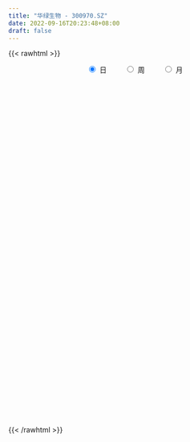 ```yaml
---
title: "华绿生物 - 300970.SZ"
date: 2022-09-16T20:23:48+08:00
draft: false
---
```

{{< rawhtml >}}
    <div style="text-align: center">
        <label style="padding: 1rem;"><input style="margin-right: .5rem" type="radio" name="period" value="D" checked onclick="period_change(this)">日</label>
        <label style="padding: 1rem;"><input style="margin-right: .5rem" type="radio" name="period" value="W" onclick="period_change(this)">周</label>
        <label style="padding: 1rem;"><input style="margin-right: .5rem" type="radio" name="period" value="M" onclick="period_change(this)">月</label>
    </div>
    <div id="chart" style="height: 700px;"></div> 
    <script type="text/javascript">
        const D_v = [80373.83,57641.17,40071.06,37017.19,29098.13,27434.73,24151.42,24268.42,18383.73,15849.46,19024.29,17108.81,28484.37,28603.42,14702.11,13677.14,9397.98,9821.46,11438.62,11903.04,11213.04,6934.83,8313.35,8580.29,9058.16,9055.16,50106.19,32447.42,18536.14,15751.26,12096.54,17263.49,12199.38,13604.3,14862.3,11768.54,9349.48,6273.96,8707.17,5801.74,5509.35,9732.09,11653.36,7074.78,10313.57,8065.49,8918.5,13915.21,10565.82,6922.0,8277.11,5738.11,8583.0,5812.51,6776.99,11489.0,8802.99,8056.0,9733.0,10222.29,17456.48,16997.48,16904.46,15297.0,53479.78,38774.35,24697.9,16417.07,16353.17,15496.0,26827.6,24712.48,18117.0,15364.66,16794.09,18041.03,26447.13,20800.08,13464.08,36181.08,22575.6,20219.46,51118.9,28671.0,21028.08,76918.26,119958.06,130971.04,105455.26,71285.92,50526.04,44033.96,66000.74,46153.05,40559.94,40254.67,31975.0,55676.32,33404.04,27637.07,77761.54,51512.28,35302.48,85641.24,90895.56,85875.87,66686.54,48735.11,45279.33,78348.89,48210.5,26952.48,55120.18,40356.7,41381.05,35320.97,35315.0,22175.01,80599.88,150438.89,121727.11,93756.38,69764.7,115200.26,83659.21,84503.06,59532.49,58538.8,58052.05,51901.37,69701.48,75906.26,44391.87,51389.29,51547.59,62328.07,55078.21,44122.25,43874.06,28914.31,78212.28,50405.56,41688.05,67961.22,52914.52,42754.42,41359.0,36840.96,26773.42,32698.42,47017.88,48029.0,64953.12,42650.72,40461.0,42266.21,24627.87,37309.03,23647.08,27906.0,26448.32,24321.0,20977.33,27587.0,23156.51,22372.0,14064.49,25605.51,71881.22,109278.58,66685.33,78537.69,55195.82,50795.6,55050.1,48422.16,34603.0,27624.0,30841.2,45421.0,32647.35,32447.43,33295.57,24624.47,18281.0,41246.92,28814.47,33750.79,24547.79,43427.31,23720.0,29439.97,18697.0,11982.2,19659.24,9619.0,13951.0,12666.0,10911.0,12189.3,24271.48,24150.8,17744.6,16639.0,13486.05,14685.05,18633.05,22558.6,22967.43,21770.03,34082.48,31339.97,19606.1,17120.12,15288.68,55702.06,36632.81,38630.39,22958.3,21165.0,20833.0,17745.0,23726.0,21908.9,24023.06,21626.88,19776.21,14330.53,69475.62,46404.49,23064.97,23271.11,35519.64,36642.15,78699.26,56472.54,46158.79,50663.78,37765.78,27186.64,33641.7,101785.3,94667.81,57480.13,41471.0,29330.0,30900.33,33369.24,65511.59,49182.0,31093.34,31744.32,27864.09,28513.76,18071.31,24997.0,23272.02,19107.46,22998.98,24290.35,22340.0,18635.03,26990.51,35822.52,24085.92,14908.0,21619.44,20534.53,24003.0,30230.0,16799.0,18565.93,14630.2,15098.0,36810.2,26078.0,19499.0,22589.21,24571.87,22064.8,19254.45,12089.49,14285.45,17967.93,16558.24,22712.65,16845.07,23187.91,16509.0,15504.87,12135.72,13495.01,13278.07,18687.95,18840.4,17748.13,20092.2,20742.34,17446.76,16162.63,15670.74,17569.14,23815.57,18121.85,14127.14,14195.28,14360.28,13659.19,10311.2,12367.6,8591.0,10930.0,7627.14,7689.17,7959.0,13585.27,11260.0,10138.0,20745.0,13545.38,10058.02,8503.02,7436.68,7568.02,8295.0,10603.0,8494.0,9879.57,7656.55,16429.08,12021.05,10570.69,14242.83,10034.32,21090.29,20255.3,56560.1,49273.1,34208.26,33692.2,47714.25,36235.78,27096.56,32577.0,23541.65,19974.41,18722.06,44125.7,23401.92,26162.47,27445.41]
const D_histogram = [0.0,-0.4014131054,-1.0516118278,-1.7485110909,-2.0640210767,-2.2424078669,-2.2265742975,-2.2564318936,-2.0854961311,-1.8911936514,-1.5541035161,-1.2418392824,-0.870606071,-0.8436493016,-0.8379629093,-0.6193584037,-0.4681637308,-0.2327001524,0.0246232251,0.3006095857,0.3784968568,0.4983051451,0.6293143085,0.7552128521,0.7719460401,0.6978364198,1.2289573694,1.2714940854,1.2898473192,1.2821209422,1.1783118135,1.1229734346,1.0875080254,1.0594118768,1.0400982835,0.9674953845,0.8184202626,0.6994772119,0.5268419277,0.3794565703,0.2815621224,0.1145167008,-0.1505549084,-0.2643558615,-0.3010258558,-0.2433472474,-0.091987488,0.1295102304,0.2139457972,0.2030923486,0.2806766384,0.3349566837,0.4099499714,0.4362625662,0.3843788243,0.1870476855,0.0278100724,0.0168810053,0.0439219386,-0.0114168734,-2.0134000624,-3.1693164487,-3.7449849396,-3.8997450967,-4.0002396799,-3.8698176868,-3.5282226558,-3.0845555511,-2.5714410791,-2.0562574692,-1.6080458311,-1.1418697807,-0.7539158751,-0.4176545364,-0.0819671285,0.2461609078,0.5754013478,0.8235887497,1.0137442782,1.2107691249,1.2924360728,1.3781732246,1.5086036604,1.5642355764,1.5562928768,1.8104205359,2.2668820799,2.2045887993,2.1906387209,1.9149099385,1.6868568449,1.4833944721,1.3766584545,1.2066472633,0.9878222542,0.7533650014,0.5471249218,0.4893888185,0.4041134217,0.3510748683,0.4657262152,0.5233337226,0.5058748772,0.6383247078,0.6897721795,0.7819063459,0.7008390283,0.5783205452,0.5178887495,0.5123991339,0.399429089,0.2592038049,0.2739432775,0.1833889767,0.1562502252,0.039099433,-0.1545822821,-0.2287352043,0.0400057095,0.3480281233,0.5705573608,0.6416578727,0.6305250646,0.6218797015,0.6189346485,0.4689728133,0.298111911,0.1939050154,0.0165191006,-0.065370229,-0.058711671,-0.2903295029,-0.5046902809,-0.5126905391,-0.4682558358,-0.3883889454,-0.3285441589,-0.2472611148,-0.2328196161,-0.1985963736,-0.0492929228,0.0431726267,0.0963440381,0.1761247384,0.1429173444,0.0371153675,0.0769836352,0.0380493125,0.010389583,0.0205789642,0.0092380223,0.0602805898,0.1348472722,0.0929450103,0.1006424004,0.0583847408,0.0488015034,-0.0560590467,-0.1543860567,-0.2814022272,-0.2755106941,-0.2632154596,-0.2520565375,-0.2071587769,-0.2036224046,-0.1599996412,-0.1391223283,-0.105837163,0.0396586867,0.2515975564,0.3275720702,0.4284692423,0.4589496093,0.3252257156,0.2894944193,0.2008862903,0.0756649914,0.0155737283,-0.0292986514,0.0035191259,-0.0328449427,-0.1252677898,-0.251525784,-0.2628873813,-0.2859168685,-0.1982525088,-0.150012012,-0.1529192798,-0.1650478554,-0.2853288062,-0.3177467654,-0.389034964,-0.480062541,-0.4991006758,-0.5806480429,-0.5802667521,-0.6006219217,-0.5377263468,-0.4311040872,-0.3087014735,-0.1374486289,0.0251260314,0.0830605917,0.098985846,0.0990072239,0.1539275989,0.2030135079,0.24413026,0.2871129182,0.3085740041,0.2828086252,0.2166615194,0.1766790791,0.1630856988,0.1746696485,0.2514448581,0.3006652455,0.3216911937,0.3104464664,0.1952558624,0.072837935,-0.024884242,-0.0502558191,-0.1424303204,-0.2719572098,-0.3179304378,-0.2981884029,-0.2369744162,0.0319976092,0.1655738658,0.2075451898,0.2066578424,0.2480442647,0.2646907548,0.3613576633,0.3153030186,0.2765772096,0.2100213065,0.1724283404,0.102235984,-0.0596091224,0.0551897376,-0.0150335624,-0.1509227873,-0.2451977772,-0.3493703463,-0.3545719633,-0.2858106836,-0.2004474714,-0.2407990741,-0.3151625015,-0.4438797306,-0.5701876594,-0.5772982602,-0.5852291294,-0.4764145506,-0.349460536,-0.2374173748,-0.0966564018,0.0485639496,0.1288673712,0.1735514156,0.2295480225,0.2853474436,0.284479149,0.2762077088,0.2669292495,0.2620030295,0.2671239113,0.1902346478,0.1599902356,0.1423337785,0.119128495,0.1195554981,0.1434343582,0.1332086315,0.1260899628,0.1446170614,0.1223962298,0.0870084515,0.0297084226,-0.0039281911,-0.0184080882,-0.0302907367,-0.0315572371,-0.0062479483,0.0056880672,0.0398739594,0.0625101459,0.0657290981,0.0756044506,0.0864091991,0.0983094815,0.1221738797,0.1022299061,0.0881871956,0.0898656077,0.1081248507,0.1074932473,0.0775785689,0.0389974822,0.0218069489,0.0163223472,-0.0447543807,-0.061428409,-0.060744777,-0.0950278052,-0.0822049511,-0.0531054088,-0.0228664814,-0.0119535892,-0.0085932956,-0.0062943309,0.0105494832,0.0279445826,0.042156939,0.0414079384,0.0350553956,-0.0364593603,-0.0881867883,-0.0914140844,-0.0689703194,-0.0403902453,-0.0163901518,-0.0015868826,0.0315684892,0.0488895275,0.0661154886,0.0758463868,0.0929600785,0.0778542677,0.0616754453,0.0723350486,0.0678221417,0.0551577463,0.0506858615,0.1089036812,0.0971767835,0.0828464546,0.0355379093,0.049092154,0.0795499371,0.1162718663,0.1394137703,0.1186897267,0.0674581679,0.0206968108,0.0499790318,0.0518846462,0.0402420427,-0.0214933747]
const D_fast = [0.0,-0.5017663818,-1.4148680611,-2.548895097,-3.3804103519,-4.1193991088,-4.6602091138,-5.2541746833,-5.6046129536,-5.8831088867,-5.9345446305,-5.9327402174,-5.7791585238,-5.9631140798,-6.1669184147,-6.1031535101,-6.0689997698,-5.8917112296,-5.6282320458,-5.2770932888,-5.1045818035,-4.8601972289,-4.5718594884,-4.2571577317,-4.0474380337,-3.9470885491,-3.1087282572,-2.7483180198,-2.4075029562,-2.0946990977,-1.9039302729,-1.6785252932,-1.442113696,-1.2053568755,-0.9646458979,-0.7953749508,-0.739845007,-0.6839187547,-0.724843557,-0.7773647718,-0.8048686891,-0.9432849356,-1.2459952718,-1.4258851903,-1.5378116485,-1.540969852,-1.4126069646,-1.1587316886,-1.0208096725,-0.9808900339,-0.8331365846,-0.6951173683,-0.5176365878,-0.3822583514,-0.3380473872,-0.4886166046,-0.6409016996,-0.6476105154,-0.6095890974,-0.6677821278,-3.1731153325,-5.1213608309,-6.6332755567,-7.7629719879,-8.8635264912,-9.7005589197,-10.2410195527,-10.5684913358,-10.6982371335,-10.6971178909,-10.6509177106,-10.4702091054,-10.2707341685,-10.0388864639,-9.7236908382,-9.3340225749,-8.8609317979,-8.4068472086,-7.9632556106,-7.4635384827,-7.0587625166,-6.6284820586,-6.1209007077,-5.6742098976,-5.2930793781,-4.5863465849,-3.563164521,-3.0743106017,-2.5406009999,-2.3376022977,-2.14394118,-1.9765549348,-1.7391263389,-1.6074757142,-1.5793451597,-1.6254611622,-1.6949200113,-1.6303089101,-1.6145559514,-1.5798257878,-1.3487428871,-1.1603019491,-1.0512920751,-0.7592610676,-0.535370551,-0.2477597981,-0.1536173587,-0.1315557054,-0.0625153138,0.0600948541,0.0469820814,-0.0284422514,0.0547830405,0.0100759839,0.0219997887,-0.0853761453,-0.3177034309,-0.4490401541,-0.170297813,0.2247316317,0.5899002093,0.8214151894,0.9679136474,1.1147382097,1.2665268188,1.233808187,1.1374752625,1.0817446207,0.9084884811,0.8102565942,0.8022372344,0.4980370268,0.1575036786,0.0213307856,-0.0512984701,-0.068528816,-0.0908200692,-0.0713523038,-0.1151157092,-0.13054156,0.00643866,0.1096973663,0.1869547872,0.3107666721,0.3132886142,0.2167654792,0.2758796557,0.2464576612,0.2213953274,0.2367294497,0.2276980133,0.2938107282,0.4020892287,0.3834232194,0.4162812096,0.3886197352,0.3912368736,0.2723615618,0.1354380377,-0.0619286897,-0.12491483,-0.1784234604,-0.2302786727,-0.2371706063,-0.2845398351,-0.2809169821,-0.2948202513,-0.2879943767,-0.1325838553,0.1422544034,0.3001219348,0.5081364175,0.6533541869,0.600936722,0.6375790305,0.5991924741,0.4928874231,0.436689592,0.3844925495,0.4181901082,0.373614804,0.2498750094,0.0607355692,-0.0163478734,-0.1108565777,-0.0727553452,-0.0620178514,-0.1031549391,-0.1565454786,-0.3481586309,-0.4600132815,-0.6285602211,-0.8396034333,-0.9834167371,-1.2101261149,-1.3548115121,-1.5253221622,-1.596858174,-1.5980119362,-1.5527846908,-1.4158940035,-1.2470378353,-1.1683381271,-1.1276664112,-1.1028932274,-1.0094909527,-0.9096516667,-0.8075023496,-0.6927414618,-0.5941368749,-0.5492000975,-0.5611818235,-0.556994494,-0.5298164496,-0.4745650877,-0.3349286636,-0.2105419648,-0.1090932182,-0.0427263289,-0.1091029674,-0.213311411,-0.3172546485,-0.3551901804,-0.4829722618,-0.6804884536,-0.805944291,-0.8607493569,-0.8587789743,-0.5818075466,-0.4068378235,-0.312980202,-0.2622030889,-0.1588056003,-0.0759864216,0.1110199028,0.1437910127,0.1742095061,0.1601589296,0.1656730486,0.1210396882,-0.0557076988,0.0728885957,-0.0010930949,-0.1747130167,-0.3302874509,-0.5218026065,-0.6156472144,-0.6183386056,-0.5830872613,-0.6836386324,-0.8367926852,-1.076479847,-1.3453346906,-1.4967698565,-1.651008008,-1.6612970668,-1.6217081862,-1.5690193688,-1.4524224962,-1.2950611574,-1.182540893,-1.0944689947,-0.9810853822,-0.8539491002,-0.7836976075,-0.7229171205,-0.6654632675,-0.6048887301,-0.5329868705,-0.562317472,-0.5525643253,-0.5346373378,-0.5280604975,-0.4977446199,-0.4380071702,-0.414930739,-0.390526917,-0.3358455531,-0.3274673273,-0.3411029927,-0.3909759159,-0.4255945774,-0.4446764966,-0.4641318293,-0.4732876389,-0.4495403372,-0.4361823049,-0.3920279229,-0.3537641999,-0.3341129731,-0.305336508,-0.2729294597,-0.236451807,-0.1820439388,-0.1764304359,-0.1684263475,-0.1442815335,-0.0989910778,-0.0727493694,-0.0832694056,-0.1121011216,-0.1238399177,-0.1252439327,-0.1975092558,-0.2295403863,-0.2440429485,-0.3020829281,-0.3098113117,-0.2939881216,-0.2694658145,-0.2615413197,-0.26032935,-0.259603968,-0.2401227831,-0.2157415381,-0.1909899469,-0.1813869629,-0.1789756568,-0.2596052528,-0.3333793778,-0.3594601951,-0.3542590098,-0.3357764971,-0.3158739415,-0.3014673929,-0.2604198989,-0.2308764787,-0.1971216455,-0.1684291506,-0.1280754392,-0.1237176831,-0.1244776442,-0.0957342787,-0.0832916502,-0.082166609,-0.0739670285,0.0114767115,0.0240440097,0.0304252945,-0.0079987734,0.0178285097,0.0681737771,0.1339636729,0.1919590194,0.2009074075,0.1665403907,0.1249532363,0.1667302153,0.1816069912,0.1800248983,0.1129161373]
const D_slow = [0.0,-0.1003532764,-0.3632562333,-0.800384006,-1.3163892752,-1.8769912419,-2.4336348163,-2.9977427897,-3.5191168225,-3.9919152353,-4.3804411143,-4.6909009349,-4.9085524527,-5.1194647781,-5.3289555054,-5.4837951064,-5.6008360391,-5.6590110772,-5.6528552709,-5.5777028745,-5.4830786603,-5.358502374,-5.2011737969,-5.0123705838,-4.8193840738,-4.6449249689,-4.3376856265,-4.0198121052,-3.6973502754,-3.3768200398,-3.0822420865,-2.8014987278,-2.5296217214,-2.2647687523,-2.0047441814,-1.7628703353,-1.5582652696,-1.3833959666,-1.2516854847,-1.1568213421,-1.0864308115,-1.0578016363,-1.0954403634,-1.1615293288,-1.2367857927,-1.2976226046,-1.3206194766,-1.288241919,-1.2347554697,-1.1839823825,-1.1138132229,-1.030074052,-0.9275865592,-0.8185209176,-0.7224262115,-0.6756642901,-0.668711772,-0.6644915207,-0.6535110361,-0.6563652544,-1.15971527,-1.9520443822,-2.8882906171,-3.8632268913,-4.8632868112,-5.8307412329,-6.7127968969,-7.4839357847,-8.1267960544,-8.6408604217,-9.0428718795,-9.3283393247,-9.5168182935,-9.6212319275,-9.6417237097,-9.5801834827,-9.4363331458,-9.2304359583,-8.9769998888,-8.6743076076,-8.3511985894,-8.0066552832,-7.6295043681,-7.238445474,-6.8493722548,-6.3967671208,-5.8300466009,-5.278899401,-4.7312397208,-4.2525122362,-3.830798025,-3.4599494069,-3.1157847933,-2.8141229775,-2.5671674139,-2.3788261636,-2.2420449331,-2.1196977285,-2.0186693731,-1.930900656,-1.8144691023,-1.6836356716,-1.5571669523,-1.3975857754,-1.2251427305,-1.029666144,-0.854456387,-0.7098762506,-0.5804040633,-0.4523042798,-0.3524470076,-0.2876460563,-0.219160237,-0.1733129928,-0.1342504365,-0.1244755783,-0.1631211488,-0.2203049499,-0.2103035225,-0.1232964916,0.0193428486,0.1797573167,0.3373885829,0.4928585082,0.6475921704,0.7648353737,0.8393633515,0.8878396053,0.8919693805,0.8756268232,0.8609489054,0.7883665297,0.6621939595,0.5340213247,0.4169573658,0.3198601294,0.2377240897,0.175908811,0.117703907,0.0680548136,0.0557315829,0.0665247395,0.0906107491,0.1346419337,0.1703712698,0.1796501117,0.1988960205,0.2084083486,0.2110057444,0.2161504854,0.218459991,0.2335301384,0.2672419565,0.2904782091,0.3156388092,0.3302349944,0.3424353702,0.3284206085,0.2898240944,0.2194735376,0.1505958641,0.0847919992,0.0217778648,-0.0300118294,-0.0809174306,-0.1209173409,-0.155697923,-0.1821572137,-0.172242542,-0.109343153,-0.0274501354,0.0796671752,0.1944045775,0.2757110064,0.3480846112,0.3983061838,0.4172224317,0.4211158637,0.4137912009,0.4146709823,0.4064597467,0.3751427992,0.3122613532,0.2465395079,0.1750602908,0.1254971636,0.0879941606,0.0497643406,0.0085023768,-0.0628298248,-0.1422665161,-0.2395252571,-0.3595408923,-0.4843160613,-0.629478072,-0.77454476,-0.9247002405,-1.0591318272,-1.166907849,-1.2440832173,-1.2784453746,-1.2721638667,-1.2513987188,-1.2266522573,-1.2019004513,-1.1634185516,-1.1126651746,-1.0516326096,-0.97985438,-0.902710879,-0.8320087227,-0.7778433429,-0.7336735731,-0.6929021484,-0.6492347362,-0.5863735217,-0.5112072103,-0.4307844119,-0.3531727953,-0.3043588297,-0.286149346,-0.2923704065,-0.3049343613,-0.3405419414,-0.4085312438,-0.4880138533,-0.562560954,-0.621804558,-0.6138051558,-0.5724116893,-0.5205253918,-0.4688609312,-0.4068498651,-0.3406771764,-0.2503377605,-0.1715120059,-0.1023677035,-0.0498623769,-0.0067552918,0.0188037042,0.0039014236,0.017698858,0.0139404674,-0.0237902294,-0.0850896737,-0.1724322603,-0.2610752511,-0.332527922,-0.3826397898,-0.4428395583,-0.5216301837,-0.6326001164,-0.7751470312,-0.9194715963,-1.0657788786,-1.1848825163,-1.2722476503,-1.331601994,-1.3557660944,-1.343625107,-1.3114082642,-1.2680204103,-1.2106334047,-1.1392965438,-1.0681767565,-0.9991248293,-0.932392517,-0.8668917596,-0.8001107818,-0.7525521198,-0.7125545609,-0.6769711163,-0.6471889925,-0.617300118,-0.5814415284,-0.5481393706,-0.5166168799,-0.4804626145,-0.4498635571,-0.4281114442,-0.4206843385,-0.4216663863,-0.4262684084,-0.4338410926,-0.4417304018,-0.4432923889,-0.4418703721,-0.4319018822,-0.4162743458,-0.3998420712,-0.3809409586,-0.3593386588,-0.3347612884,-0.3042178185,-0.278660342,-0.2566135431,-0.2341471412,-0.2071159285,-0.1802426167,-0.1608479744,-0.1510986039,-0.1456468667,-0.1415662799,-0.152754875,-0.1681119773,-0.1832981715,-0.2070551228,-0.2276063606,-0.2408827128,-0.2465993332,-0.2495877305,-0.2517360544,-0.2533096371,-0.2506722663,-0.2436861206,-0.2331468859,-0.2227949013,-0.2140310524,-0.2231458925,-0.2451925895,-0.2680461106,-0.2852886905,-0.2953862518,-0.2994837897,-0.2998805104,-0.2919883881,-0.2797660062,-0.2632371341,-0.2442755374,-0.2210355177,-0.2015719508,-0.1861530895,-0.1680693273,-0.1511137919,-0.1373243553,-0.1246528899,-0.0974269696,-0.0731327738,-0.0524211601,-0.0435366828,-0.0312636443,-0.01137616,0.0176918066,0.0525452491,0.0822176808,0.0990822228,0.1042564255,0.1167511835,0.129722345,0.1397828557,0.134409512]
const D_data = [['2021-04-12', 100.0, 83.88, 83.87, 100.0],['2021-04-13', 75.49, 77.59, 72.48, 80.11],['2021-04-14', 75.0, 71.0, 70.2, 75.47],['2021-04-15', 69.7, 65.55, 65.0, 69.72],['2021-04-16', 65.01, 65.9, 65.0, 67.67],['2021-04-19', 65.2, 64.32, 63.3, 65.25],['2021-04-20', 64.03, 64.21, 63.79, 65.36],['2021-04-21', 63.95, 61.41, 61.4, 63.96],['2021-04-22', 61.3, 62.1, 60.56, 62.48],['2021-04-23', 61.78, 61.25, 60.88, 62.85],['2021-04-26', 61.26, 62.5, 61.0, 63.48],['2021-04-27', 62.2, 62.18, 61.58, 63.68],['2021-04-28', 62.18, 63.24, 61.96, 66.05],['2021-04-29', 62.25, 58.6, 58.6, 62.25],['2021-04-30', 58.2, 57.0, 56.68, 59.34],['2021-05-06', 57.5, 58.92, 57.49, 59.67],['2021-05-07', 58.63, 57.85, 57.7, 59.05],['2021-05-10', 58.22, 58.87, 57.89, 59.68],['2021-05-11', 58.55, 59.59, 57.59, 60.04],['2021-05-12', 59.1, 60.6, 58.93, 61.11],['2021-05-13', 59.77, 58.56, 58.41, 60.43],['2021-05-14', 58.58, 59.2, 58.58, 59.34],['2021-05-17', 59.03, 59.72, 58.46, 59.78],['2021-05-18', 59.89, 60.18, 59.25, 60.77],['2021-05-19', 60.04, 59.11, 59.0, 60.15],['2021-05-20', 59.0, 57.73, 57.73, 59.01],['2021-05-21', 57.72, 66.69, 57.69, 68.38],['2021-05-24', 64.8, 62.53, 62.11, 64.98],['2021-05-25', 62.15, 62.87, 61.33, 63.6],['2021-05-26', 62.5, 63.1, 61.8, 63.4],['2021-05-27', 63.0, 62.12, 62.0, 63.0],['2021-05-28', 62.1, 62.8, 62.01, 64.95],['2021-05-31', 62.88, 63.31, 62.0, 63.5],['2021-06-01', 63.21, 63.75, 63.12, 64.61],['2021-06-02', 63.93, 64.27, 62.25, 64.6],['2021-06-03', 64.26, 63.89, 63.65, 64.72],['2021-06-04', 63.67, 62.81, 62.51, 63.67],['2021-06-07', 62.79, 62.86, 62.32, 63.48],['2021-06-08', 62.81, 61.7, 61.52, 62.9],['2021-06-09', 61.69, 61.34, 61.2, 62.19],['2021-06-10', 61.28, 61.4, 61.27, 61.99],['2021-06-11', 61.39, 59.82, 59.54, 61.68],['2021-06-15', 60.0, 57.25, 56.7, 60.34],['2021-06-16', 57.26, 57.79, 57.26, 58.16],['2021-06-17', 57.57, 57.95, 56.2, 57.98],['2021-06-18', 57.51, 58.79, 57.15, 59.2],['2021-06-21', 58.32, 60.21, 58.16, 60.45],['2021-06-22', 60.45, 61.93, 60.02, 62.95],['2021-06-23', 61.42, 61.0, 60.0, 61.64],['2021-06-24', 60.81, 60.0, 59.75, 61.15],['2021-06-25', 60.1, 61.32, 59.65, 61.32],['2021-06-28', 61.57, 61.48, 60.92, 61.69],['2021-06-29', 61.3, 62.25, 60.7, 62.5],['2021-06-30', 62.16, 62.13, 61.76, 62.48],['2021-07-01', 62.16, 61.3, 60.86, 62.16],['2021-07-02', 62.3, 58.93, 58.85, 62.3],['2021-07-05', 59.0, 58.43, 57.78, 59.56],['2021-07-06', 58.33, 59.75, 58.03, 59.86],['2021-07-07', 59.59, 60.2, 58.86, 60.79],['2021-07-08', 60.25, 59.01, 59.0, 60.67],['2021-07-09', 28.71, 28.08, 27.77, 28.8],['2021-07-12', 28.35, 27.81, 27.7, 28.57],['2021-07-13', 27.77, 27.26, 27.11, 27.8],['2021-07-14', 27.15, 27.0, 26.88, 27.5],['2021-07-15', 25.47, 23.19, 23.16, 25.47],['2021-07-16', 23.1, 22.24, 22.05, 23.3],['2021-07-19', 22.28, 22.3, 21.8, 22.63],['2021-07-20', 22.02, 22.04, 21.82, 22.19],['2021-07-21', 22.05, 22.12, 21.93, 22.29],['2021-07-22', 22.25, 21.88, 21.83, 22.27],['2021-07-23', 21.88, 20.92, 20.86, 21.88],['2021-07-26', 20.89, 21.21, 20.58, 21.37],['2021-07-27', 21.08, 20.44, 20.4, 21.4],['2021-07-28', 20.22, 19.92, 19.55, 20.36],['2021-07-29', 20.15, 20.16, 20.0, 20.5],['2021-07-30', 20.25, 20.56, 19.92, 20.65],['2021-08-02', 20.37, 21.33, 20.37, 21.7],['2021-08-03', 21.14, 21.11, 21.0, 21.62],['2021-08-04', 21.28, 21.01, 20.83, 21.28],['2021-08-05', 21.02, 21.78, 20.59, 21.83],['2021-08-06', 21.41, 20.88, 20.77, 21.46],['2021-08-09', 20.75, 21.29, 20.63, 21.55],['2021-08-10', 21.35, 22.48, 21.07, 23.28],['2021-08-11', 22.06, 22.22, 21.98, 22.77],['2021-08-12', 22.0, 21.8, 21.8, 22.57],['2021-08-13', 21.79, 26.16, 21.45, 26.16],['2021-08-16', 27.0, 31.39, 26.8, 31.39],['2021-08-17', 31.39, 26.96, 26.95, 31.4],['2021-08-18', 26.18, 28.41, 26.18, 28.95],['2021-08-19', 27.25, 25.35, 25.26, 27.41],['2021-08-20', 25.76, 25.45, 25.01, 26.79],['2021-08-23', 25.4, 25.34, 25.18, 26.3],['2021-08-24', 25.24, 26.39, 24.39, 26.45],['2021-08-25', 26.0, 25.46, 25.32, 26.66],['2021-08-26', 25.31, 24.29, 24.2, 25.69],['2021-08-27', 23.82, 23.21, 22.98, 24.54],['2021-08-30', 23.23, 22.56, 22.55, 23.62],['2021-08-31', 22.56, 23.81, 22.01, 24.46],['2021-09-01', 23.26, 23.14, 23.09, 23.51],['2021-09-02', 23.3, 23.19, 22.51, 23.84],['2021-09-03', 23.0, 25.52, 22.88, 27.4],['2021-09-06', 25.0, 25.42, 24.2, 25.97],['2021-09-07', 25.42, 24.77, 24.7, 25.68],['2021-09-08', 24.73, 27.21, 24.56, 28.87],['2021-09-09', 26.8, 27.04, 26.72, 30.0],['2021-09-10', 27.52, 28.37, 26.3, 29.25],['2021-09-13', 27.5, 26.69, 25.83, 27.69],['2021-09-14', 26.52, 26.02, 25.8, 27.23],['2021-09-15', 25.66, 26.65, 25.37, 27.19],['2021-09-16', 26.33, 27.5, 26.19, 29.55],['2021-09-17', 27.58, 26.14, 26.0, 27.58],['2021-09-22', 25.76, 25.33, 25.18, 26.29],['2021-09-23', 25.41, 27.11, 25.41, 27.79],['2021-09-24', 26.8, 25.74, 25.63, 27.09],['2021-09-27', 25.38, 26.33, 25.1, 26.85],['2021-09-28', 26.29, 24.87, 24.85, 26.32],['2021-09-29', 24.7, 23.0, 22.7, 24.75],['2021-09-30', 22.9, 23.59, 22.9, 23.99],['2021-10-08', 23.86, 28.31, 23.86, 28.31],['2021-10-11', 29.29, 30.5, 27.16, 33.33],['2021-10-12', 29.2, 31.23, 28.68, 33.01],['2021-10-13', 30.15, 30.63, 28.61, 31.5],['2021-10-14', 30.33, 30.31, 29.15, 30.5],['2021-10-15', 30.5, 30.85, 29.39, 34.97],['2021-10-18', 29.5, 31.47, 29.48, 32.1],['2021-10-19', 30.68, 29.75, 29.5, 31.33],['2021-10-20', 30.17, 29.04, 28.25, 30.24],['2021-10-21', 28.99, 29.45, 28.67, 30.39],['2021-10-22', 29.02, 27.98, 27.8, 30.2],['2021-10-25', 28.47, 28.58, 28.22, 30.3],['2021-10-26', 28.34, 29.56, 27.38, 29.88],['2021-10-27', 28.66, 25.94, 25.49, 28.87],['2021-10-28', 25.79, 24.73, 24.29, 25.99],['2021-10-29', 24.95, 26.39, 24.63, 26.42],['2021-11-01', 26.87, 26.82, 25.91, 27.78],['2021-11-02', 27.0, 27.31, 26.49, 28.5],['2021-11-03', 26.98, 27.19, 26.52, 28.23],['2021-11-04', 27.0, 27.64, 26.89, 28.0],['2021-11-05', 27.64, 26.89, 26.68, 28.21],['2021-11-08', 26.85, 27.11, 26.16, 27.56],['2021-11-09', 27.5, 28.96, 26.57, 29.5],['2021-11-10', 28.99, 28.91, 28.23, 29.26],['2021-11-11', 28.76, 28.88, 28.42, 29.33],['2021-11-12', 28.86, 29.7, 28.53, 30.28],['2021-11-15', 29.1, 28.56, 27.83, 29.85],['2021-11-16', 28.69, 27.37, 27.32, 29.15],['2021-11-17', 27.21, 29.09, 27.21, 29.16],['2021-11-18', 29.09, 28.18, 27.94, 29.09],['2021-11-19', 28.47, 28.19, 27.31, 28.57],['2021-11-22', 28.12, 28.66, 27.52, 28.89],['2021-11-23', 28.66, 28.43, 28.25, 29.59],['2021-11-24', 28.32, 29.38, 27.82, 29.43],['2021-11-25', 29.3, 30.13, 28.88, 30.78],['2021-11-26', 29.9, 28.89, 28.8, 30.23],['2021-11-29', 28.18, 29.54, 28.08, 29.75],['2021-11-30', 29.3, 28.93, 28.78, 30.3],['2021-12-01', 28.74, 29.29, 28.6, 29.29],['2021-12-02', 29.09, 27.83, 27.73, 29.89],['2021-12-03', 27.7, 27.32, 27.05, 28.13],['2021-12-06', 27.26, 26.21, 26.03, 27.49],['2021-12-07', 26.34, 27.35, 26.34, 27.35],['2021-12-08', 28.39, 27.28, 26.96, 28.39],['2021-12-09', 27.32, 27.13, 26.98, 27.97],['2021-12-10', 27.14, 27.52, 26.81, 28.21],['2021-12-13', 27.57, 26.96, 26.88, 27.88],['2021-12-14', 26.68, 27.43, 26.53, 27.77],['2021-12-15', 27.29, 27.18, 27.01, 27.5],['2021-12-16', 27.18, 27.36, 26.78, 28.18],['2021-12-17', 27.14, 29.2, 26.88, 31.0],['2021-12-20', 28.36, 31.1, 28.31, 34.04],['2021-12-21', 30.16, 30.4, 29.3, 30.75],['2021-12-22', 30.3, 31.5, 29.9, 32.65],['2021-12-23', 31.1, 31.35, 30.51, 32.5],['2021-12-24', 31.59, 29.36, 29.18, 31.59],['2021-12-27', 29.7, 30.42, 29.2, 30.97],['2021-12-28', 30.0, 29.67, 29.44, 31.48],['2021-12-29', 29.14, 28.8, 28.7, 29.39],['2021-12-30', 28.8, 29.21, 28.7, 29.46],['2021-12-31', 29.09, 29.17, 28.76, 30.03],['2022-01-04', 28.96, 30.16, 28.95, 30.54],['2022-01-05', 29.95, 29.33, 29.08, 30.49],['2022-01-06', 29.01, 28.27, 27.7, 29.42],['2022-01-07', 28.2, 27.15, 26.9, 28.49],['2022-01-10', 27.27, 28.05, 26.98, 28.27],['2022-01-11', 28.0, 27.62, 27.4, 28.54],['2022-01-12', 27.98, 29.01, 27.46, 29.78],['2022-01-13', 29.0, 28.76, 28.61, 29.59],['2022-01-14', 28.4, 28.13, 27.84, 29.8],['2022-01-17', 28.05, 27.85, 27.59, 28.69],['2022-01-18', 27.63, 25.95, 25.63, 27.95],['2022-01-19', 25.96, 26.38, 25.65, 26.78],['2022-01-20', 26.79, 25.3, 25.21, 27.04],['2022-01-21', 25.15, 24.22, 24.03, 25.36],['2022-01-24', 24.26, 24.37, 23.74, 24.58],['2022-01-25', 24.69, 22.8, 22.65, 24.69],['2022-01-26', 22.86, 23.04, 22.8, 23.29],['2022-01-27', 23.0, 22.13, 21.99, 23.49],['2022-01-28', 22.16, 22.69, 22.16, 23.08],['2022-02-07', 23.4, 23.15, 22.19, 23.4],['2022-02-08', 23.21, 23.5, 23.0, 23.69],['2022-02-09', 23.35, 24.55, 23.01, 25.0],['2022-02-10', 24.7, 25.12, 24.4, 25.46],['2022-02-11', 24.95, 24.27, 24.09, 24.95],['2022-02-14', 24.25, 23.84, 23.6, 24.54],['2022-02-15', 23.57, 23.59, 23.14, 24.04],['2022-02-16', 23.75, 24.36, 23.41, 24.38],['2022-02-17', 24.12, 24.55, 23.73, 24.73],['2022-02-18', 24.37, 24.72, 24.22, 25.21],['2022-02-21', 24.31, 25.04, 24.2, 25.4],['2022-02-22', 24.9, 25.05, 24.66, 25.37],['2022-02-23', 25.8, 24.56, 24.35, 26.1],['2022-02-24', 24.29, 23.89, 23.6, 25.04],['2022-02-25', 23.75, 23.98, 23.75, 24.95],['2022-02-28', 23.98, 24.2, 23.13, 24.25],['2022-03-01', 24.12, 24.55, 23.94, 24.6],['2022-03-02', 24.46, 25.69, 24.3, 26.99],['2022-03-03', 25.71, 25.83, 25.42, 26.05],['2022-03-04', 25.85, 25.85, 25.5, 26.86],['2022-03-07', 26.26, 25.67, 25.5, 26.47],['2022-03-08', 25.23, 24.18, 24.12, 25.69],['2022-03-09', 24.19, 23.51, 22.5, 24.68],['2022-03-10', 23.9, 23.2, 23.05, 24.22],['2022-03-11', 22.92, 23.7, 22.42, 23.92],['2022-03-14', 23.43, 22.42, 22.31, 23.95],['2022-03-15', 22.34, 21.13, 21.09, 23.49],['2022-03-16', 21.27, 21.4, 20.14, 21.6],['2022-03-17', 21.44, 21.83, 21.4, 22.47],['2022-03-18', 21.61, 22.27, 21.56, 22.44],['2022-03-21', 22.43, 25.6, 22.03, 26.59],['2022-03-22', 25.38, 24.99, 24.73, 25.58],['2022-03-23', 24.5, 24.39, 24.29, 24.97],['2022-03-24', 24.02, 24.06, 23.98, 24.89],['2022-03-25', 23.71, 24.82, 23.7, 25.32],['2022-03-28', 24.83, 24.82, 24.15, 26.0],['2022-03-29', 24.75, 26.34, 24.0, 27.97],['2022-03-30', 24.5, 24.93, 24.0, 25.3],['2022-03-31', 24.5, 25.01, 24.41, 25.61],['2022-04-01', 25.44, 24.56, 24.45, 26.5],['2022-04-06', 23.64, 24.79, 23.31, 25.15],['2022-04-07', 25.1, 24.2, 24.15, 25.1],['2022-04-08', 24.2, 22.44, 22.38, 24.31],['2022-04-11', 22.3, 25.78, 22.0, 26.93],['2022-04-12', 23.88, 23.6, 22.49, 24.5],['2022-04-13', 23.25, 22.15, 21.89, 23.25],['2022-04-14', 21.3, 21.88, 20.72, 21.99],['2022-04-15', 21.89, 20.96, 20.88, 21.92],['2022-04-18', 20.57, 21.59, 20.51, 21.79],['2022-04-19', 21.49, 22.39, 21.43, 22.43],['2022-04-20', 22.0, 22.77, 22.0, 23.98],['2022-04-21', 22.25, 21.08, 20.91, 23.28],['2022-04-22', 20.71, 20.05, 19.91, 20.97],['2022-04-25', 19.6, 18.43, 18.43, 20.35],['2022-04-26', 18.3, 17.26, 17.0, 18.83],['2022-04-27', 17.2, 17.81, 16.48, 17.87],['2022-04-28', 17.7, 17.15, 17.05, 17.75],['2022-04-29', 17.33, 18.3, 17.3, 18.41],['2022-05-05', 18.36, 18.66, 17.95, 19.05],['2022-05-06', 18.18, 18.7, 18.1, 19.15],['2022-05-09', 18.52, 19.42, 18.36, 19.75],['2022-05-10', 19.4, 20.04, 19.05, 20.17],['2022-05-11', 19.94, 19.72, 19.68, 20.3],['2022-05-12', 19.73, 19.55, 19.32, 20.16],['2022-05-13', 19.8, 19.95, 19.73, 20.48],['2022-05-16', 20.25, 20.29, 20.04, 21.34],['2022-05-17', 20.23, 19.8, 19.45, 20.23],['2022-05-18', 19.6, 19.76, 19.37, 20.12],['2022-05-19', 19.4, 19.78, 19.3, 20.25],['2022-05-20', 19.67, 19.88, 19.58, 20.09],['2022-05-23', 19.88, 20.1, 19.67, 20.38],['2022-05-24', 20.16, 18.95, 18.9, 20.41],['2022-05-25', 18.56, 19.28, 18.56, 19.42],['2022-05-26', 19.39, 19.33, 18.62, 19.54],['2022-05-27', 19.72, 19.16, 18.95, 19.72],['2022-05-30', 19.39, 19.4, 19.1, 19.96],['2022-05-31', 19.36, 19.78, 19.15, 20.1],['2022-06-01', 19.51, 19.42, 19.29, 20.0],['2022-06-02', 19.34, 19.44, 18.81, 19.51],['2022-06-06', 19.2, 19.83, 19.2, 19.98],['2022-06-07', 19.94, 19.35, 19.16, 19.95],['2022-06-08', 19.52, 19.05, 18.65, 19.52],['2022-06-09', 19.06, 18.51, 18.33, 19.28],['2022-06-10', 18.28, 18.51, 18.15, 18.62],['2022-06-13', 18.23, 18.55, 18.23, 18.77],['2022-06-14', 18.45, 18.43, 17.74, 18.54],['2022-06-15', 18.4, 18.44, 18.3, 18.6],['2022-06-16', 18.48, 18.76, 18.41, 19.03],['2022-06-17', 18.58, 18.63, 18.22, 18.88],['2022-06-20', 18.69, 18.99, 18.61, 19.07],['2022-06-21', 18.84, 18.98, 18.69, 19.1],['2022-06-22', 19.01, 18.8, 18.6, 19.15],['2022-06-23', 18.85, 18.92, 18.63, 18.99],['2022-06-24', 19.07, 19.0, 18.7, 19.08],['2022-06-27', 19.1, 19.1, 18.84, 19.23],['2022-06-28', 19.08, 19.39, 18.88, 19.57],['2022-06-29', 19.4, 18.9, 18.9, 19.59],['2022-06-30', 18.92, 18.92, 18.66, 19.19],['2022-07-01', 19.11, 19.12, 19.0, 19.49],['2022-07-04', 19.17, 19.43, 19.1, 19.48],['2022-07-05', 19.43, 19.3, 18.82, 19.55],['2022-07-06', 19.34, 18.9, 18.74, 19.35],['2022-07-07', 18.9, 18.63, 18.5, 19.06],['2022-07-08', 18.75, 18.75, 18.6, 19.05],['2022-07-11', 18.81, 18.83, 18.31, 19.13],['2022-07-12', 18.83, 17.92, 17.89, 18.83],['2022-07-13', 17.85, 18.2, 17.69, 18.34],['2022-07-14', 18.18, 18.3, 18.05, 18.55],['2022-07-15', 18.41, 17.68, 17.62, 18.41],['2022-07-18', 17.69, 18.11, 17.69, 18.18],['2022-07-19', 18.25, 18.34, 18.04, 18.49],['2022-07-20', 18.2, 18.45, 18.2, 18.53],['2022-07-21', 18.64, 18.27, 18.27, 18.64],['2022-07-22', 18.38, 18.17, 17.92, 18.46],['2022-07-25', 18.24, 18.13, 17.97, 18.36],['2022-07-26', 18.13, 18.33, 17.83, 18.36],['2022-07-27', 18.27, 18.41, 18.14, 18.6],['2022-07-28', 18.42, 18.45, 18.41, 18.75],['2022-07-29', 18.36, 18.3, 18.3, 18.67],['2022-08-01', 18.33, 18.21, 18.09, 18.36],['2022-08-02', 18.01, 17.15, 17.05, 18.17],['2022-08-03', 17.12, 16.98, 16.94, 17.52],['2022-08-04', 17.01, 17.33, 16.98, 17.39],['2022-08-05', 17.49, 17.6, 17.23, 17.61],['2022-08-08', 17.47, 17.73, 17.46, 17.77],['2022-08-09', 17.71, 17.75, 17.51, 17.8],['2022-08-10', 17.94, 17.69, 17.56, 17.94],['2022-08-11', 17.76, 18.02, 17.76, 18.14],['2022-08-12', 18.14, 17.95, 17.89, 18.16],['2022-08-15', 18.03, 18.05, 17.7, 18.25],['2022-08-16', 18.05, 18.05, 17.86, 18.1],['2022-08-17', 18.14, 18.25, 18.02, 18.35],['2022-08-18', 18.22, 17.89, 17.85, 18.22],['2022-08-19', 17.76, 17.82, 17.76, 18.15],['2022-08-22', 18.02, 18.17, 17.73, 18.33],['2022-08-23', 18.11, 18.03, 17.8, 18.21],['2022-08-24', 18.12, 17.91, 17.83, 18.5],['2022-08-25', 17.9, 17.99, 17.7, 18.46],['2022-08-26', 18.05, 18.97, 17.77, 19.5],['2022-08-29', 18.6, 18.29, 17.9, 18.6],['2022-08-30', 18.02, 18.25, 17.98, 18.55],['2022-08-31', 18.1, 17.71, 17.43, 18.33],['2022-09-01', 17.71, 18.41, 17.71, 18.79],['2022-09-02', 18.38, 18.79, 18.3, 18.99],['2022-09-05', 18.96, 19.13, 18.52, 19.25],['2022-09-06', 18.91, 19.23, 18.74, 19.47],['2022-09-07', 19.26, 18.8, 18.71, 19.39],['2022-09-08', 18.86, 18.31, 18.22, 19.09],['2022-09-09', 18.43, 18.15, 17.89, 18.6],['2022-09-13', 18.26, 19.1, 18.26, 19.14],['2022-09-14', 18.77, 18.9, 18.6, 19.24],['2022-09-15', 18.9, 18.76, 18.4, 19.2],['2022-09-16', 18.69, 17.96, 17.91, 19.0]]
const W_v = [244201.38,110087.76,107923.0,23075.12,51310.99,85113.15,96094.85,61784.0,36024.31,37107.2,48598.64,38399.61,54270.76,141453.07,99791.74,93029.26,119467.97,197955.7,478196.3199999999,237002.36,226453.97,349227.43,287260.37,122429.36,134192.03,80599.88,550887.34,344285.61,293290.27,256950.18,267181.42,200642.32,235349.14,168311.19,127239.65,157079.73,360493.02,196540.46,143811.35,146717.65,139832.07,67877.44,89267.18,86001.75,129766.01,163374.06,106427.3,101665.58,197735.83,268636.52,98594.12,324734.24,210056.5,131190.48,42379.48,115254.87,116970.41,104228.13,97485.2,100569.82,88369.34,80832.51,88646.75,87591.61,84620.12,55858.99,48120.58,62989.42,42396.7,56556.94,122182.84,201123.59,121911.68,121135.5]
const W_histogram = [0.0,-0.2967521368,-0.7377431027,-0.9188711461,-0.8936239876,-0.3464711427,-0.2263359173,-0.1307399959,-0.2466911396,-0.3635126546,-0.2467363227,-0.3030875381,-2.2805576367,-3.7572079586,-4.5455264197,-4.7894617179,-4.625088541,-3.8863351109,-3.1997080037,-2.6720950373,-1.9753467817,-1.1701487451,-0.6607130248,-0.2450686335,-0.0211219466,0.5094081692,1.064004022,1.2569323399,1.291882639,1.3564176795,1.5804400824,1.6133879995,1.6622067458,1.5697592587,1.5029945494,1.5468517379,1.5572170856,1.5201616326,1.3350751678,1.255318356,0.9308316136,0.6197275094,0.5303804249,0.5113872617,0.4603776513,0.557489569,0.4845327836,0.353649115,0.4465074003,0.4943897072,0.3917442035,0.2400820718,0.1014765197,-0.0755176123,-0.1299145406,-0.050077224,0.0255851326,0.0531245641,0.1127543983,0.1118956173,0.1399222773,0.2002200729,0.2611731231,0.287475693,0.2453536089,0.2615487316,0.2898764933,0.2706944218,0.2891312428,0.298888901,0.383700497,0.4253564592,0.407454033,0.3809493162]
const W_fast = [0.0,-0.3709401709,-0.9963669126,-1.4072127425,-1.6053715809,-1.1448365217,-1.0812852757,-1.0183743532,-1.1959982818,-1.4036979605,-1.3486057092,-1.4807288091,-4.0283383169,-6.4442906285,-8.3689906946,-9.8102914221,-10.8021903805,-11.0350207282,-11.1483206219,-11.2887314148,-11.0858198546,-10.5731590043,-10.2289015403,-9.8745243073,-9.6558581071,-8.997975949,-8.1773790906,-7.6702176878,-7.312296729,-6.9086572686,-6.2895248451,-5.8532299281,-5.3888594954,-5.0888671678,-4.7798832397,-4.3493131167,-3.9496434976,-3.6066585425,-3.4579762154,-3.2239034381,-3.3156822772,-3.471854504,-3.4286064823,-3.3197528301,-3.2556680276,-3.0191837177,-2.9710073072,-3.0134786971,-2.8089935616,-2.637513828,-2.6422232808,-2.7338648945,-2.8471013167,-3.0429748518,-3.1298504152,-3.0625324046,-2.9804737649,-2.9396531923,-2.8518347586,-2.8247196352,-2.761712406,-2.6513595921,-2.5251132611,-2.426941768,-2.4077254499,-2.3261431442,-2.2253462592,-2.1768547253,-2.0861350935,-2.0016552101,-1.8209184899,-1.6729234129,-1.5889623308,-1.5202297185]
const W_slow = [0.0,-0.0741880342,-0.2586238099,-0.4883415964,-0.7117475933,-0.798365379,-0.8549493583,-0.8876343573,-0.9493071422,-1.0401853059,-1.1018693865,-1.1776412711,-1.7477806802,-2.6870826699,-3.8234642748,-5.0208297043,-6.1771018395,-7.1486856173,-7.9486126182,-8.6166363775,-9.1104730729,-9.4030102592,-9.5681885154,-9.6294556738,-9.6347361604,-9.5073841182,-9.2413831127,-8.9271500277,-8.6041793679,-8.2650749481,-7.8699649275,-7.4666179276,-7.0510662411,-6.6586264265,-6.2828777891,-5.8961648546,-5.5068605832,-5.1268201751,-4.7930513832,-4.4792217941,-4.2465138907,-4.0915820134,-3.9589869072,-3.8311400918,-3.7160456789,-3.5766732867,-3.4555400908,-3.367127812,-3.255500962,-3.1319035352,-3.0339674843,-2.9739469663,-2.9485778364,-2.9674572395,-2.9999358746,-3.0124551806,-3.0060588975,-2.9927777564,-2.9645891569,-2.9366152525,-2.9016346832,-2.851579665,-2.7862863842,-2.714417461,-2.6530790588,-2.5876918758,-2.5152227525,-2.4475491471,-2.3752663364,-2.3005441111,-2.2046189869,-2.0982798721,-1.9964163638,-1.9011790347]
const W_data = [['2021-04-16', 100.0, 65.9, 65.0, 100.0],['2021-04-23', 65.2, 61.25, 60.56, 65.36],['2021-04-30', 61.26, 57.0, 56.68, 66.05],['2021-05-07', 57.5, 57.85, 57.49, 59.67],['2021-05-14', 58.22, 59.2, 57.59, 61.11],['2021-05-21', 59.03, 66.69, 57.69, 68.38],['2021-05-28', 64.8, 62.8, 61.33, 64.98],['2021-06-04', 62.88, 62.81, 62.0, 64.72],['2021-06-11', 62.79, 59.82, 59.54, 63.48],['2021-06-18', 60.0, 58.79, 56.2, 60.34],['2021-06-25', 58.32, 61.32, 58.16, 62.95],['2021-07-02', 61.57, 58.93, 58.85, 62.5],['2021-07-09', 59.0, 28.08, 27.77, 60.79],['2021-07-16', 28.35, 22.24, 22.05, 28.57],['2021-07-23', 22.28, 20.92, 20.86, 22.63],['2021-07-30', 20.89, 20.56, 19.55, 21.4],['2021-08-06', 20.37, 20.88, 20.37, 21.83],['2021-08-13', 20.75, 26.16, 20.63, 26.16],['2021-08-20', 27.0, 25.45, 25.01, 31.4],['2021-08-27', 25.4, 23.21, 22.98, 26.66],['2021-09-03', 23.23, 25.52, 22.01, 27.4],['2021-09-10', 25.0, 28.37, 24.2, 30.0],['2021-09-17', 27.5, 26.14, 25.37, 29.55],['2021-09-24', 25.76, 25.74, 25.18, 27.79],['2021-09-30', 25.38, 23.59, 22.7, 26.85],['2021-10-08', 23.86, 28.31, 23.86, 28.31],['2021-10-15', 29.29, 30.85, 27.16, 34.97],['2021-10-22', 29.5, 27.98, 27.8, 32.1],['2021-10-29', 28.47, 26.39, 24.29, 30.3],['2021-11-05', 26.87, 26.89, 25.91, 28.5],['2021-11-12', 26.85, 29.7, 26.16, 30.28],['2021-11-19', 29.1, 28.19, 27.21, 29.85],['2021-11-26', 28.12, 28.89, 27.52, 30.78],['2021-12-03', 28.18, 27.32, 27.05, 30.3],['2021-12-10', 27.26, 27.52, 26.03, 28.39],['2021-12-17', 27.57, 29.2, 26.53, 31.0],['2021-12-24', 28.36, 29.36, 28.31, 34.04],['2021-12-31', 29.7, 29.17, 28.7, 31.48],['2022-01-07', 28.96, 27.15, 26.9, 30.54],['2022-01-14', 27.27, 28.13, 26.98, 29.8],['2022-01-21', 28.05, 24.22, 24.03, 28.69],['2022-01-28', 24.26, 22.69, 21.99, 24.69],['2022-02-11', 23.4, 24.27, 22.19, 25.46],['2022-02-18', 24.25, 24.72, 23.14, 25.21],['2022-02-25', 24.31, 23.98, 23.6, 26.1],['2022-03-04', 23.98, 25.85, 23.13, 26.99],['2022-03-11', 26.26, 23.7, 22.42, 26.47],['2022-03-18', 23.43, 22.27, 20.14, 23.95],['2022-03-25', 22.43, 24.82, 22.03, 26.59],['2022-04-01', 24.83, 24.56, 24.0, 27.97],['2022-04-08', 23.64, 22.44, 22.38, 25.15],['2022-04-15', 22.3, 20.96, 20.72, 26.93],['2022-04-22', 20.57, 20.05, 19.91, 23.98],['2022-04-29', 19.6, 18.3, 16.48, 20.35],['2022-05-06', 18.36, 18.7, 17.95, 19.15],['2022-05-13', 18.52, 19.95, 18.36, 20.48],['2022-05-20', 20.25, 19.88, 19.3, 21.34],['2022-05-27', 19.88, 19.16, 18.56, 20.41],['2022-06-02', 19.39, 19.44, 18.81, 20.1],['2022-06-10', 19.2, 18.51, 18.15, 19.98],['2022-06-17', 18.23, 18.63, 17.74, 19.03],['2022-06-24', 18.69, 19.0, 18.6, 19.15],['2022-07-01', 19.1, 19.12, 18.66, 19.59],['2022-07-08', 19.17, 18.75, 18.5, 19.55],['2022-07-15', 18.81, 17.68, 17.62, 19.13],['2022-07-22', 17.69, 18.17, 17.69, 18.64],['2022-07-29', 18.24, 18.3, 17.83, 18.75],['2022-08-05', 18.33, 17.6, 16.94, 18.36],['2022-08-12', 17.47, 17.95, 17.46, 18.16],['2022-08-19', 18.03, 17.82, 17.7, 18.35],['2022-08-26', 18.02, 18.97, 17.7, 19.5],['2022-09-02', 18.6, 18.79, 17.43, 18.99],['2022-09-09', 18.96, 18.15, 17.89, 19.47],['2022-09-16', 18.26, 17.96, 17.91, 19.24]]
const M_v = [462212.1399999999,267793.49,191448.39,406810.8199999999,1120273.6700000002,1031911.84,1269063.1000000003,1042850.27,926936.8399999999,498238.51,322155.0599999999,770055.3900000001,815239.12,430741.09,383903.22,296283.5000000001,401299.46,326997.2099999999]
const M_histogram = [0.0,0.4026894587,0.5577551091,-2.0293805221,-3.3347198056,-3.9820727211,-3.9812719249,-3.5817813868,-3.0919588188,-2.9930026943,-2.6274967353,-2.1527666984,-2.1094654997,-1.8113708937,-1.5144081807,-1.2149543105,-0.9249532414,-0.600364347]
const M_fast = [0.0,0.5033618234,0.7978662511,-2.2966145107,-4.4356337456,-6.0785048413,-7.0730220264,-7.5689768349,-7.8521439717,-8.5014385208,-8.7928067456,-8.8562683833,-9.3403335595,-9.4950816769,-9.5767210091,-9.5810057165,-9.5222429577,-9.3477451501]
const M_slow = [0.0,0.1006723647,0.240111142,-0.2672339886,-1.10091394,-2.0964321202,-3.0917501015,-3.9871954482,-4.7601851529,-5.5084358265,-6.1653100103,-6.7035016849,-7.2308680598,-7.6837107832,-8.0623128284,-8.366051406,-8.5972897164,-8.7473808031]
const M_data = [['2021-04-30', 100.0, 57.0, 56.68, 100.0],['2021-05-31', 57.5, 63.31, 57.49, 68.38],['2021-06-30', 63.21, 62.13, 56.2, 64.72],['2021-07-30', 62.16, 20.56, 19.55, 62.3],['2021-08-31', 20.37, 23.81, 20.37, 31.4],['2021-09-30', 23.26, 23.59, 22.51, 30.0],['2021-10-29', 23.86, 26.39, 23.86, 34.97],['2021-11-30', 26.87, 28.93, 25.91, 30.78],['2021-12-31', 28.74, 29.17, 26.03, 34.04],['2022-01-28', 28.96, 22.69, 21.99, 30.54],['2022-02-28', 23.4, 24.2, 22.19, 26.1],['2022-03-31', 24.12, 25.01, 20.14, 27.97],['2022-04-29', 25.44, 18.3, 16.48, 26.93],['2022-05-31', 18.36, 19.78, 17.95, 21.34],['2022-06-30', 19.51, 18.92, 17.74, 20.0],['2022-07-29', 19.11, 18.3, 17.62, 19.55],['2022-08-31', 18.33, 17.71, 16.94, 19.5],['2022-09-30', 17.71, 17.96, 17.71, 19.47]]
        const D_a = [null,null,null,null,null,null,null,null,60.56,null,null,null,66.05,null,null,null,null,null,null,null,null,null,null,null,null,null,57.69,null,null,null,null,null,null,null,null,64.72,null,null,null,null,null,null,null,null,56.2,null,null,null,null,null,null,null,62.5,null,null,null,null,null,null,null,null,null,null,null,null,null,null,null,null,null,null,null,null,19.55,null,null,null,null,null,null,null,null,null,null,null,null,null,31.4,null,null,null,null,null,null,null,null,null,22.01,null,null,null,null,null,null,30.0,null,null,null,null,null,null,null,null,null,null,null,22.7,null,null,null,null,null,null,34.97,null,null,null,null,null,null,null,null,24.29,null,null,null,null,null,null,null,null,null,null,30.28,null,null,null,null,null,null,null,27.82,null,null,null,30.3,null,null,null,26.03,null,null,null,null,null,null,null,null,null,34.04,null,null,null,null,null,null,null,null,null,null,null,null,null,null,null,null,null,null,null,null,null,null,null,null,null,null,21.99,null,null,null,null,null,null,null,null,null,null,null,null,null,null,null,null,null,null,26.99,null,null,null,null,null,null,null,null,null,20.14,null,null,null,null,null,null,null,null,27.97,null,null,null,null,null,null,null,null,null,null,null,null,null,null,null,null,null,null,16.48,null,null,null,null,null,null,null,null,null,21.34,null,null,null,null,null,null,18.56,null,null,null,20.1,null,null,null,null,null,null,null,null,17.74,null,null,null,null,null,null,null,null,null,null,19.59,null,null,null,null,null,null,null,null,null,null,null,17.62,null,null,null,null,null,null,null,null,18.75,null,null,null,16.94,null,null,null,null,null,null,null,null,null,null,null,null,null,null,null,null,19.5,null,null,null,null,null,null,null,null,null,17.89,null,null,null,null]
const W_a = [null,null,null,null,null,null,null,null,null,null,null,null,null,null,null,19.55,null,null,null,null,null,null,null,null,null,null,34.97,null,null,null,null,null,null,null,null,null,null,null,null,null,null,null,null,null,null,null,null,null,null,null,null,null,null,16.48,null,null,null,null,null,null,null,null,19.59,null,null,null,null,16.94,null,null,null,null,null,null]
const M_a = [null,null,null,19.55,null,null,null,null,null,null,null,null,null,null,null,null,null,null]
        const D_b = [[{ coord: ['2021-04-22', 64.72] }, { coord: ['2021-06-29', 60.56] }],[{ coord: ['2021-07-28', 30.0] }, { coord: ['2022-03-29', 22.01] }],[{ coord: ['2022-04-27', 20.1] }, { coord: ['2022-08-26', 18.56] }]]
const W_b = [[{ coord: ['2021-07-30', 19.59] }, { coord: ['2022-07-01', 19.55] }]]
const M_b = []
    </script>
{{< /rawhtml >}}